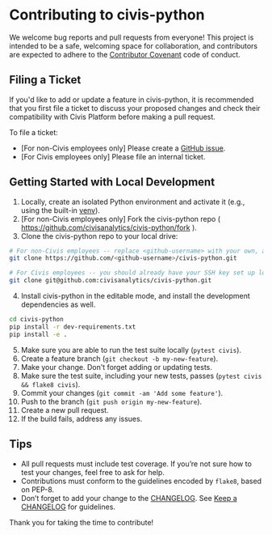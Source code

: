 # Contributing to civis-python

We welcome bug reports and pull requests from everyone!
This project is intended to be a safe, welcoming space for collaboration, and
contributors are expected to adhere to the
[Contributor Covenant](http://contributor-covenant.org) code of conduct.


## Filing a Ticket

If you'd like to add or update a feature in civis-python,
it is recommended that you first file a ticket to discuss your proposed changes
and check their compatibility with Civis Platform before making a pull request.

To file a ticket:

* [For non-Civis employees only] Please create a [GitHub issue](https://github.com/civisanalytics/civis-python/issues).
* [For Civis employees only] Please file an internal ticket.


## Getting Started with Local Development

1. Locally, create an isolated Python environment and activate it
   (e.g., using the built-in [venv](https://docs.python.org/3/tutorial/venv.html)).
2. [For non-Civis employees only] Fork the civis-python repo ( https://github.com/civisanalytics/civis-python/fork ).
3. Clone the civis-python repo to your local drive:

```bash
# For non-Civis employees -- replace <github-username> with your own, as you're cloning from your fork
git clone https://github.com/<github-username>/civis-python.git

# For Civis employees -- you should already have your SSH key set up locally and need git@ to push to this repo directly
git clone git@github.com:civisanalytics/civis-python.git
```

4. Install civis-python in the editable mode, and install the development dependencies as well.

```bash
cd civis-python
pip install -r dev-requirements.txt
pip install -e .
```

5. Make sure you are able to run the test suite locally (`pytest civis`).
6. Create a feature branch (`git checkout -b my-new-feature`).
7. Make your change. Don't forget adding or updating tests.
8. Make sure the test suite, including your new tests, passes
   (`pytest civis && flake8 civis`).
9. Commit your changes (`git commit -am 'Add some feature'`).
10. Push to the branch (`git push origin my-new-feature`).
11. Create a new pull request.
12. If the build fails, address any issues.

## Tips

- All pull requests must include test coverage. If you’re not sure how to test
  your changes, feel free to ask for help.
- Contributions must conform to the guidelines encoded by `flake8`, based on
  PEP-8.
- Don’t forget to add your change to the [CHANGELOG](CHANGELOG.md). See
  [Keep a CHANGELOG](http://keepachangelog.com/) for guidelines.

Thank you for taking the time to contribute!
